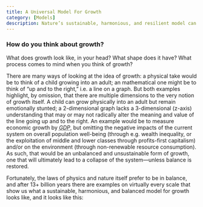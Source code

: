 ```yaml
---
title: A Universal Model For Growth
category: [Models]
description: Nature’s sustainable, harmonious, and resilient model can be our foundation for a brighter future.
---
```


### How do you think about growth?

What does growth look like, in your head? What shape does it have? What process comes to mind when you think of growth?

There are many ways of looking at the idea of growth: a physical take would be to think of a child growing into an adult; an mathematical one might be to think of “up and to the right,” i.e. a line on a graph. But both examples highlight, by omission, that there are multiple dimensions to the very notion of growth itself. A child can grow physically into an adult but remain emotionally stunted; a 2-dimensional graph lacks a 3-dimensional (z-axis) understanding that may or may not radically alter the meaning and value of the line going up and to the right. An example would be to measure economic growth by <dfn><abbr title="Gross Domestic Product">GDP</abbr></dfn>, but omitting the negative impacts of the current system on overall population well-being (through e.g. wealth inequality, or the exploitation of middle and lower classes through profits-first capitalism) and/or on the environment (through non-renewable resource consumption). As such, that would be an unbalanced and unsustainable form of growth, one that will ultimately lead to a collapse of the system—unless balance is restored.

Fortunately, the laws of physics and nature itself prefer to be in balance, and after 13+ billion years there are examples on virtually every scale that show us what a sustainable, harmonious, and balanced model for growth looks like, and it looks like this:
